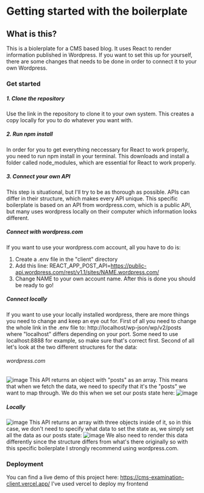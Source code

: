 # Getting started with the boilerplate

## What is this?
This is a biolerplate for a CMS based blog. It uses React to render information published in Wordpress.
If you want to set this up for yourself, there are some changes that needs to be done in order to connect it
to your own Wordpress.

### Get started

##### 1. Clone the repository
Use the link in the repository to clone it to your own system. This creates a copy locally for you to do whatever you want with.

##### 2. Run npm install
In order for you to get everything neccessary for React to work properly, you need to run npm install in your terminal.
This downloads and install a folder called node_modules, which are essential for React to work properly.

##### 3. Connect your own API
This step is situational, but I'll try to be as thorough as possible. APIs can differ in their structure, which makes every API unique.
This specific boilerplate is based on an API from wordpress.com, which is a public API, but many uses wordpress locally on their computer which information looks different.

##### Connect with wordpress.com
If you want to use your wordpress.com account, all you have to do is:
1. Create a .env file in the "client" directory
2. Add this line: REACT_APP_POST_API=https://public-api.wordpress.com/rest/v1.1/sites/NAME.wordpress.com/
3. Change NAME to your own account name.
After this is done you should be ready to go!

##### Connect locally
If you want to use your locally installed wordpress, there are more things you need to change and keep an eye out for. First of all you need to change the whole link in the .env file to: http://localhost/wp-json/wp/v2/posts where "localhost" differs depending on your port. Some need to use localhost:8888 for example, so make sure that's correct first. Second of all let's look at the two different structures for the data:

###### wordpress.com
![image](https://user-images.githubusercontent.com/90902429/189616314-39840e5c-0c03-4b15-8db3-d78796b2bf74.png)
This API returns an object with "posts" as an array. This means that when we fetch the data, we need to specify that it's the "posts" we want to map through. We do this when we set our posts state here:
![image](https://user-images.githubusercontent.com/90902429/189617534-0d657fc9-0821-4bc4-a213-e3ae00505baa.png)

##### Locally
![image](https://user-images.githubusercontent.com/90902429/189618698-7f4d5bd4-4f7f-4543-ad53-ffc9b4d43a40.png)
This API returns an array with three objects inside of it, so in this case, we don't need to specify what data to set the state as, we simply set all the data as our posts state:
![image](https://user-images.githubusercontent.com/90902429/189619320-ea93d7f7-fc9f-4a33-824e-584b31cd7851.png)
We also need to render this data differently since the structure differs from what's there originally so with this specific boilerplate I strongly recommend using wordpress.com.

### Deployment
You can find a live demo of this project here: https://cms-examination-client.vercel.app/
I've used vercel to deploy my frontend
